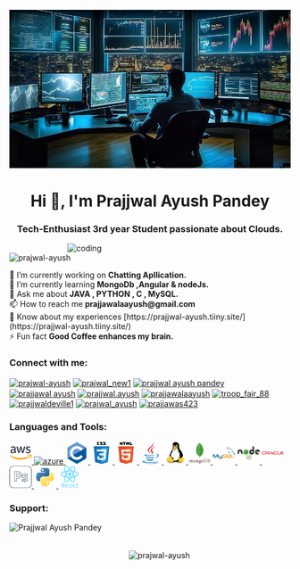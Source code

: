 ![logo](https://github.com/Prajwal-ayush/Prajwal-ayush/blob/master/WhatsApp%20Image%202024-08-05%20at%2002.35.36.jpeg)
<h1 align="center">Hi 👋, I'm Prajjwal Ayush Pandey</h1>
<h3 align="center">Tech-Enthusiast 3rd year Student passionate about Clouds.</h3>
<img align="right" alt="coding" width="400" src="https://i.pinimg.com/originals/54/e3/7d/54e37d8074ebcde1d96c77d7b2a7f310.gif">
<p align="left"> <img src="https://komarev.com/ghpvc/?username=prajwal-ayush&label=Profile%20views&color=0e75b6&style=flat" alt="prajwal-ayush" /> </p>
 🔭 I’m currently working on <strong>Chatting Apllication.</strong><br>
 🌱 I’m currently learning <strong>MongoDb ,Angular & nodeJs.</strong><br>
 💬 Ask me about <strong>JAVA , PYTHON , C , MySQL.</strong><br>
 📫 How to reach me <strong>prajjawalaayush@gmail.com</strong><br>
 📄 Know about my experiences [https://prajjwal-ayush.tiiny.site/](https://prajjwal-ayush.tiiny.site/)<br>
 ⚡ Fun fact <strong>Good Coffee enhances my brain.</strong>
<h3 align="left">Connect with me:</h3>
<p align="left">
<a href="https://codepen.io/prajwal-ayush" target="blank"><img align="center" src="https://raw.githubusercontent.com/rahuldkjain/github-profile-readme-generator/master/src/images/icons/Social/codepen.svg" alt="prajwal-ayush" height="30" width="40" /></a>
<a href="https://twitter.com/prajwal_new1" target="blank"><img align="center" src="https://raw.githubusercontent.com/rahuldkjain/github-profile-readme-generator/master/src/images/icons/Social/twitter.svg" alt="prajwal_new1" height="30" width="40" /></a>
<a href="https://linkedin.com/in/prajjwal ayush pandey" target="blank"><img align="center" src="https://raw.githubusercontent.com/rahuldkjain/github-profile-readme-generator/master/src/images/icons/Social/linked-in-alt.svg" alt="prajjwal ayush pandey" height="30" width="40" /></a>
<a href="https://fb.com/prajjawal ayush" target="blank"><img align="center" src="https://raw.githubusercontent.com/rahuldkjain/github-profile-readme-generator/master/src/images/icons/Social/facebook.svg" alt="prajjawal ayush" height="30" width="40" /></a>
<a href="https://instagram.com/prajjwal.ayush" target="blank"><img align="center" src="https://raw.githubusercontent.com/rahuldkjain/github-profile-readme-generator/master/src/images/icons/Social/instagram.svg" alt="prajjwal.ayush" height="30" width="40" /></a>
<a href="https://www.youtube.com/c/prajjawalaayush" target="blank"><img align="center" src="https://raw.githubusercontent.com/rahuldkjain/github-profile-readme-generator/master/src/images/icons/Social/youtube.svg" alt="prajjawalaayush" height="30" width="40" /></a>
<a href="https://www.codechef.com/users/troop_fair_88" target="blank"><img align="center" src="https://cdn.jsdelivr.net/npm/simple-icons@3.1.0/icons/codechef.svg" alt="troop_fair_88" height="30" width="40" /></a>
<a href="https://www.hackerrank.com/prajjwaldeville1" target="blank"><img align="center" src="https://raw.githubusercontent.com/rahuldkjain/github-profile-readme-generator/master/src/images/icons/Social/hackerrank.svg" alt="prajjwaldeville1" height="30" width="40" /></a>
<a href="https://www.leetcode.com/prajwal_ayush" target="blank"><img align="center" src="https://raw.githubusercontent.com/rahuldkjain/github-profile-readme-generator/master/src/images/icons/Social/leet-code.svg" alt="prajwal_ayush" height="30" width="40" /></a>
<a href="https://auth.geeksforgeeks.org/user/prajjawas423" target="blank"><img align="center" src="https://raw.githubusercontent.com/rahuldkjain/github-profile-readme-generator/master/src/images/icons/Social/geeks-for-geeks.svg" alt="prajjawas423" height="30" width="40" /></a>
</p>
<h3 align="left">Languages and Tools:</h3>
<p align="left"> <a href="https://aws.amazon.com" target="_blank" rel="noreferrer"> <img src="https://raw.githubusercontent.com/devicons/devicon/master/icons/amazonwebservices/amazonwebservices-original-wordmark.svg" alt="aws" width="40" height="40"/> </a> <a href="https://azure.microsoft.com/en-in/" target="_blank" rel="noreferrer"> <img src="https://www.vectorlogo.zone/logos/microsoft_azure/microsoft_azure-icon.svg" alt="azure" width="40" height="40"/> </a> <a href="https://www.cprogramming.com/" target="_blank" rel="noreferrer"> <img src="https://raw.githubusercontent.com/devicons/devicon/master/icons/c/c-original.svg" alt="c" width="40" height="40"/> </a> <a href="https://www.w3schools.com/css/" target="_blank" rel="noreferrer"> <img src="https://raw.githubusercontent.com/devicons/devicon/master/icons/css3/css3-original-wordmark.svg" alt="css3" width="40" height="40"/> </a> <a href="https://www.w3.org/html/" target="_blank" rel="noreferrer"> <img src="https://raw.githubusercontent.com/devicons/devicon/master/icons/html5/html5-original-wordmark.svg" alt="html5" width="40" height="40"/> </a> <a href="https://www.java.com" target="_blank" rel="noreferrer"> <img src="https://raw.githubusercontent.com/devicons/devicon/master/icons/java/java-original.svg" alt="java" width="40" height="40"/> </a> <a href="https://www.linux.org/" target="_blank" rel="noreferrer"> <img src="https://raw.githubusercontent.com/devicons/devicon/master/icons/linux/linux-original.svg" alt="linux" width="40" height="40"/> </a> <a href="https://www.mongodb.com/" target="_blank" rel="noreferrer"> <img src="https://raw.githubusercontent.com/devicons/devicon/master/icons/mongodb/mongodb-original-wordmark.svg" alt="mongodb" width="40" height="40"/> </a> <a href="https://www.mysql.com/" target="_blank" rel="noreferrer"> <img src="https://raw.githubusercontent.com/devicons/devicon/master/icons/mysql/mysql-original-wordmark.svg" alt="mysql" width="40" height="40"/> </a> <a href="https://nodejs.org" target="_blank" rel="noreferrer"> <img src="https://raw.githubusercontent.com/devicons/devicon/master/icons/nodejs/nodejs-original-wordmark.svg" alt="nodejs" width="40" height="40"/> </a> <a href="https://www.oracle.com/" target="_blank" rel="noreferrer"> <img src="https://raw.githubusercontent.com/devicons/devicon/master/icons/oracle/oracle-original.svg" alt="oracle" width="40" height="40"/> </a> <a href="https://www.photoshop.com/en" target="_blank" rel="noreferrer"> <img src="https://raw.githubusercontent.com/devicons/devicon/master/icons/photoshop/photoshop-line.svg" alt="photoshop" width="40" height="40"/> </a> <a href="https://www.python.org" target="_blank" rel="noreferrer"> <img src="https://raw.githubusercontent.com/devicons/devicon/master/icons/python/python-original.svg" alt="python" width="40" height="40"/> </a> <a href="https://reactjs.org/" target="_blank" rel="noreferrer"> <img src="https://raw.githubusercontent.com/devicons/devicon/master/icons/react/react-original-wordmark.svg" alt="react" width="40" height="40"/> </a> </p>
<h3 align="left">Support:</h3>
<p><a href="https://www.buymeacoffee.com/Prajjwal Ayush Pandey"> <img align="left" src="https://cdn.buymeacoffee.com/buttons/v2/default-yellow.png" height="50" width="210" alt="Prajjwal Ayush Pandey" /></a></p><br><br>
<p>&nbsp;<img align="center" src="https://github-readme-stats.vercel.app/api?username=prajwal-ayush&show_icons=true&locale=en" alt="prajwal-ayush" /></p>

